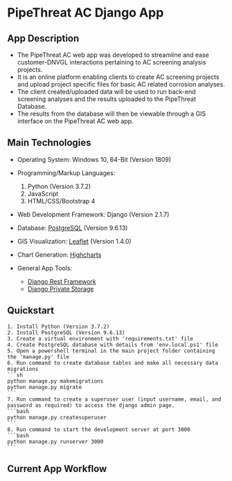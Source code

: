 # PipeThreat AC Django App


## App Description

- The PipeThreat AC web app was developed to streamline and ease customer-DNVGL interactions pertaining to AC screening analysis projects.
- It is an online platform enabling clients to create AC screening projects and upload project specific files for basic AC related corrosion analyses. 
- The client created/uploaded data will be used to run back-end screening analyses and the results uploaded to the PipeThreat Database.
- The results from the database will then be viewable through a GIS interface on the PipeThreat AC web app.


## Main Technologies
 
- Operating System: Windows 10, 64-Bit (Version 1809)

- Programming/Markup Languages:
	1. Python (Version 3.7.2)
	2. JavaScript
	3. HTML/CSS/Bootstrap 4

- Web Development Framework: Django (Version 2.1.7)

- Database: [PostgreSQL](https://www.postgresql.org/) (Version 9.6.13)

- GIS Visualization: [Leaflet](https://leafletjs.com/) (Version 1.4.0)

- Chart Generation: [Highcharts](https://www.highcharts.com/)

- General App Tools:
	 - [Django Rest Framework](https://github.com/encode/django-rest-framework)
	 - [Django Private Storage](https://github.com/edoburu/django-private-storage)


## Quickstart

	1. Install Python (Version 3.7.2)
	2. Install PostgreSQL (Version 9.6.13)
	3. Create a virtual environment with 'requirements.txt' file
	4. Create PostgreSQL database with details from 'env.local.ps1' file
	5. Open a powershell terminal in the main project folder containing the 'manage.py' file
	6. Run command to create database tables and make all necessary data migrations
	```sh
	python manage.py makemigrations
	python manage.py migrate
	```
	7. Run command to create a superuser user (input username, email, and password as required) to access the django admin page.
	```bash
	python manage.py createsuperuser
	```
	8. Run command to start the development server at port 3000
	```bash
	python manage.py runserver 3000
	```



## Current App Workflow



